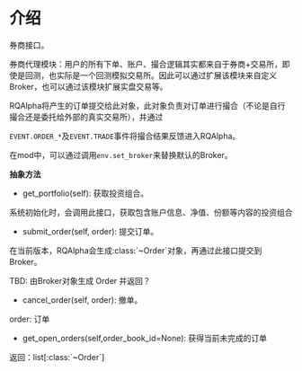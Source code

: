# 介绍

券商接口。

券商代理模块：用户的所有下单、账户、撮合逻辑其实都来自于券商+交易所，即使是回测，也实际是一个回测模拟交易所。因此可以通过扩展该模块来自定义Broker，也可以通过该模块扩展实盘交易等。

RQAlpha将产生的订单提交给此对象，此对象负责对订单进行撮合（不论是自行撮合还是委托给外部的真实交易所），并通过

`EVENT.ORDER_*`及`EVENT.TRADE`事件将撮合结果反馈进入RQAlpha。

在mod中，可以通过调用`env.set_broker`来替换默认的Broker。

**抽象方法**

* get\_portfolio\(self\): 获取投资组合。

系统初始化时，会调用此接口，获取包含账户信息、净值、份额等内容的投资组合

* submit\_order\(self, order\): 提交订单。

在当前版本，RQAlpha会生成:class:\`~Order\`对象，再通过此接口提交到Broker。

TBD: 由Broker对象生成 Order 并返回？

* cancel\_order\(self, order\): 撤单。

order: 订单

* get\_open\_orders\(self,order\_book\_id=None\): 获得当前未完成的订单

返回：list\[:class:\`~Order\`\]

